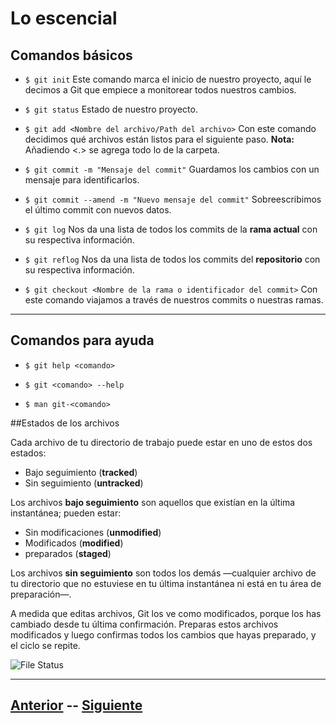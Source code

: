 # Lo escencial
## Comandos básicos

* `$ git init`
Este comando marca el inicio de nuestro proyecto, aquí le decimos a Git que empiece a monitorear todos nuestros cambios.

* `$ git status`
Estado de nuestro proyecto.

* `$ git add <Nombre del archivo/Path del archivo>` 
Con este comando decidimos qué archivos están listos para el siguiente paso. **Nota:** Añadiendo <.> se agrega todo lo de la carpeta.

* `$ git commit -m "Mensaje del commit"`
Guardamos los cambios con un mensaje para identificarlos. 

* `$ git commit --amend -m "Nuevo mensaje del commit"` Sobreescribimos el último commit con nuevos datos.

* `$ git log`
Nos da una lista de todos los commits de la **rama actual** con su respectiva información.  

* `$ git reflog`
Nos da una lista de todos los commits del **repositorio** con su respectiva información.

* `$ git checkout <Nombre de la rama o identificador del commit>`
Con este comando viajamos a través de nuestros commits o nuestras ramas.
 ***

## Comandos para ayuda

* `$ git help <comando>`

* `$ git <comando> --help`

* `$ man git-<comando>`

##Estados de los archivos

Cada archivo de tu directorio de trabajo puede estar en uno de estos dos estados: 
* Bajo seguimiento (**tracked**)
* Sin seguimiento (**untracked**)

Los archivos **bajo seguimiento** son aquellos que existían en la última instantánea; pueden estar: 
* Sin modificaciones (**unmodified**) 
* Modificados (**modified**)
* preparados (**staged**)

Los archivos **sin seguimiento** son todos los demás —cualquier archivo de tu directorio que no estuviese en tu última instantánea ni está en tu área de preparación—.

A medida que editas archivos, Git los ve como modificados, porque los has cambiado desde tu última confirmación. Preparas estos archivos modificados y luego confirmas todos los cambios que hayas preparado, y el ciclo se repite.

![File Status](Images/filestatus.jpg)

***

## [Anterior](Page3.md)  --  [Siguiente](Page5.md)
